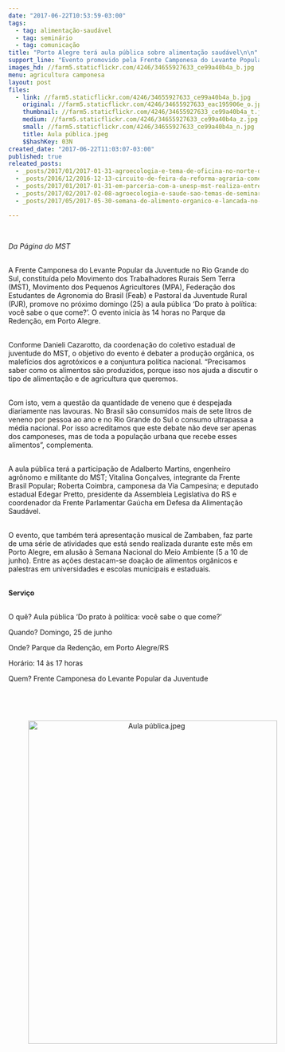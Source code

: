 ```yaml
---
date: "2017-06-22T10:53:59-03:00"
tags:
  - tag: alimentação-saudável
  - tag: seminário
  - tag: comunicação
title: "Porto Alegre terá aula pública sobre alimentação saudável\n\n"
support_line: "Evento promovido pela Frente Camponesa do Levante Popular da Juventude será realizado no próximo domingo (25), no Parque da Redenção"
images_hd: //farm5.staticflickr.com/4246/34655927633_ce99a40b4a_b.jpg
menu: agricultura camponesa
layout: post
files:
  - link: //farm5.staticflickr.com/4246/34655927633_ce99a40b4a_b.jpg
    original: //farm5.staticflickr.com/4246/34655927633_eac195906e_o.jpg
    thumbnail: //farm5.staticflickr.com/4246/34655927633_ce99a40b4a_t.jpg
    medium: //farm5.staticflickr.com/4246/34655927633_ce99a40b4a_z.jpg
    small: //farm5.staticflickr.com/4246/34655927633_ce99a40b4a_n.jpg
    title: Aula pública.jpeg
    $$hashKey: 03N
created_date: "2017-06-22T11:03:07-03:00"
published: true
releated_posts:
  - _posts/2017/01/2017-01-31-agroecologia-e-tema-de-oficina-no-norte-da-bahia.md
  - _posts/2016/12/2016-12-13-circuito-de-feira-da-reforma-agraria-comercializa-mais-de-12-toneladas-de-alimentos-no-df.md
  - _posts/2017/01/2017-01-31-em-parceria-com-a-unesp-mst-realiza-entrega-cestas-agroecologicas-em-sp.md
  - _posts/2017/02/2017-02-08-agroecologia-e-saude-sao-temas-de-seminario-no-extremo-sul-da-bahia.md
  - _posts/2017/05/2017-05-30-semana-do-alimento-organico-e-lancada-no-rio-grande-do-sul.md

---
```

<p>&nbsp;</p>

<p><em>Da P&aacute;gina do MST&nbsp;</em></p>

<p><br />
A Frente Camponesa do Levante Popular da Juventude no Rio Grande do Sul, constitu&iacute;da pelo Movimento dos Trabalhadores Rurais Sem Terra (MST), Movimento dos Pequenos Agricultores (MPA), Federa&ccedil;&atilde;o dos Estudantes de Agronomia do Brasil (Feab) e Pastoral da Juventude Rural (PJR), promove no pr&oacute;ximo domingo (25) a aula p&uacute;blica &lsquo;Do prato &agrave; pol&iacute;tica: voc&ecirc; sabe o que come?&rsquo;. O evento inicia &agrave;s 14 horas no Parque da Reden&ccedil;&atilde;o, em Porto Alegre.</p>

<p><br />
Conforme Danieli Cazarotto, da coordena&ccedil;&atilde;o do coletivo estadual de juventude do MST, o objetivo do evento &eacute; debater a produ&ccedil;&atilde;o org&acirc;nica, os malef&iacute;cios dos agrot&oacute;xicos e a conjuntura pol&iacute;tica nacional. &ldquo;Precisamos saber como os alimentos s&atilde;o produzidos, porque isso nos ajuda a discutir o tipo de alimenta&ccedil;&atilde;o e de agricultura que queremos.</p>

<p><br />
Com isto, vem a quest&atilde;o da quantidade de veneno que &eacute; despejada diariamente nas lavouras. No Brasil s&atilde;o consumidos mais de sete litros de veneno por pessoa ao ano e no Rio Grande do Sul o consumo ultrapassa a m&eacute;dia nacional. Por isso acreditamos que este debate n&atilde;o deve ser apenas dos camponeses, mas de toda a popula&ccedil;&atilde;o urbana que recebe esses alimentos&rdquo;, complementa.</p>

<p><br />
A aula p&uacute;blica ter&aacute; a participa&ccedil;&atilde;o de Adalberto Martins, engenheiro agr&ocirc;nomo e militante do MST; Vitalina Gon&ccedil;alves, integrante da Frente Brasil Popular; Roberta Coimbra, camponesa da Via Campesina; e deputado estadual Edegar Pretto, presidente da Assembleia Legislativa do RS e coordenador da Frente Parlamentar Ga&uacute;cha em Defesa da Alimenta&ccedil;&atilde;o Saud&aacute;vel.</p>

<p><br />
O evento, que tamb&eacute;m ter&aacute; apresenta&ccedil;&atilde;o musical de Zambaben, faz parte de uma s&eacute;rie de atividades que est&aacute; sendo realizada durante este m&ecirc;s em Porto Alegre, em alus&atilde;o &agrave; Semana Nacional do Meio Ambiente (5 a 10 de junho). Entre as a&ccedil;&otilde;es destacam-se doa&ccedil;&atilde;o de alimentos org&acirc;nicos e palestras em universidades e escolas municipais e estaduais.</p>

<p><br />
<strong>Servi&ccedil;o</strong></p>

<p><br />
O qu&ecirc;? Aula p&uacute;blica &lsquo;Do prato &agrave; pol&iacute;tica: voc&ecirc; sabe o que come?&rsquo;</p>

<p>Quando? Domingo, 25 de junho</p>

<p>Onde? Parque da Reden&ccedil;&atilde;o, em Porto Alegre/RS</p>

<p>Hor&aacute;rio: 14 &agrave;s 17 horas</p>

<p>Quem? Frente Camponesa do Levante Popular da Juventude</p>

<p><br />
&nbsp;</p>

<div style="text-align:center">
<figure class="image" style="display:inline-block"><img alt="Aula pública.jpeg" height="649" src="//farm5.staticflickr.com/4246/34655927633_ce99a40b4a_b.jpg" width="500" />
<figcaption></figcaption>
</figure>
</div>
